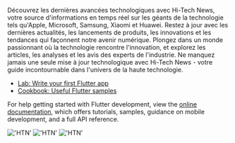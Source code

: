 Découvrez les dernières avancées technologiques avec Hi-Tech News, votre source d'informations en temps réel sur les géants de la technologie tels qu'Apple, Microsoft, Samsung, Xiaomi et Huawei. Restez à jour avec les dernières actualités, les lancements de produits, les innovations et les tendances qui façonnent notre avenir numérique. Plongez dans un monde passionnant où la technologie rencontre l'innovation, et explorez les articles, les analyses et les avis des experts de l'industrie. Ne manquez jamais une seule mise à jour technologique avec Hi-Tech News - votre guide incontournable dans l'univers de la haute technologie.

- [Lab: Write your first Flutter app](https://docs.flutter.dev/get-started/codelab)
- [Cookbook: Useful Flutter samples](https://docs.flutter.dev/cookbook)

For help getting started with Flutter development, view the
[online documentation](https://docs.flutter.dev/), which offers tutorials,
samples, guidance on mobile development, and a full API reference.

!['HTN']("https://firebasestorage.googleapis.com/v0/b/village-noah-app.appspot.com/o/htn%2Fhtn1-rb.png?alt=media&token=6bd14636-b606-4b80-8526-5cc4b434aae7")
!['HTN']("https://firebasestorage.googleapis.com/v0/b/village-noah-app.appspot.com/o/htn%2Fhtn2-rb.png?alt=media&token=2407fa4c-1fdd-42ee-a14d-d9cb6cf491c7")
!['HTN']("https://firebasestorage.googleapis.com/v0/b/village-noah-app.appspot.com/o/htn%2Fhtn3-rb.png?alt=media&token=f73b74a8-c6b9-4385-b0db-ab396cf7ac9f")
